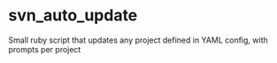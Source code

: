 # svn_auto_update
Small ruby script that updates any project defined in YAML config, with prompts per project
